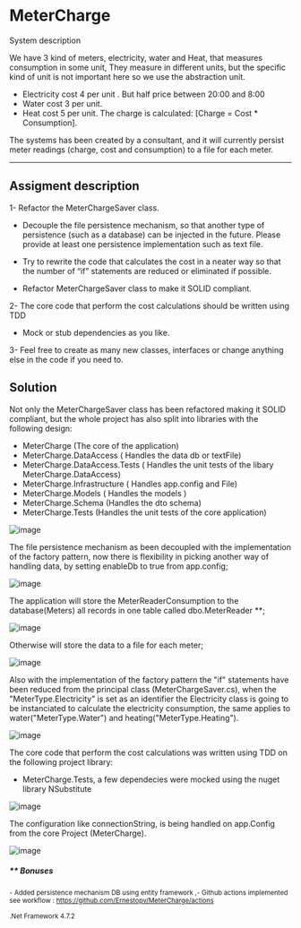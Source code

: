 # MeterCharge


System description

We have 3 kind of meters, electricity, water and Heat, that measures consumption in some unit, They measure in different units, but the specific kind of unit
is not important here so we use the abstraction unit.

- Electricity cost 4 per unit . But half price between 20:00 and 8:00
- Water cost 3 per unit.
- Heat cost 5 per unit.
The charge is calculated: [Charge = Cost * Consumption].

The systems has been created by a consultant, and it will currently persist meter readings (charge, cost and
consumption) to a file for each meter.

-------

## Assigment description

1- Refactor the MeterChargeSaver class.
- Decouple the file persistence mechanism, so that another type of persistence (such as a database) can
  be injected in the future. Please provide at least one persistence implementation such as text file.
  
- Try to rewrite the code that calculates the cost in a neater way so that the number of “if” statements
are reduced or eliminated if possible.
- Refactor MeterChargeSaver class to make it SOLID compliant.

2- The core code that perform the cost calculations should be written using TDD
- Mock or stub dependencies as you like.

3- Feel free to create as many new classes, interfaces or change anything else in the code if you need to.

## Solution
Not only the MeterChargeSaver class has been refactored making it SOLID compliant, 
but the whole project has also split into libraries with the following design:

- MeterCharge (The core of the application)
- MeterCharge.DataAccess ( Handles the data db or textFile)
- MeterCharge.DataAccess.Tests ( Handles the unit tests of the libary MeterCharge.DataAccess)
- MeterCharge.Infrastructure ( Handles app.config and File)
- MeterCharge.Models ( Handles the models )
- MeterCharge.Schema (Handles the  dto schema)
- MeterCharge.Tests (Handles the unit tests of the core application)

![image](https://user-images.githubusercontent.com/24325283/175838336-8d0e3e37-9094-43a1-9b2d-09a2cf527a66.png)

The file persistence mechanism as been decoupled with the implementation of the factory pattern, now there is flexibility in picking another way 
of handling data, by setting enableDb to true from app.config;

![image](https://user-images.githubusercontent.com/24325283/175839174-01658eec-9bda-4507-9bf0-05fb3e2e5089.png)


The application will store the MeterReaderConsumption to the database(Meters) all records in one table called dbo.MeterReader **;

![image](https://user-images.githubusercontent.com/24325283/175839437-3811cf24-e0a2-463f-845d-0472d6902536.png)

Otherwise will store the data to a file for each meter;

![image](https://user-images.githubusercontent.com/24325283/175839358-18865c64-1d9f-4a4a-ac81-b805360017a6.png)




Also with the implementation of the factory pattern the "if" statements have been reduced from the principal class (MeterChargeSaver.cs),
when the "MeterType.Electricity" is set as an identifier the  Electricity class is going to be instanciated to calculate the electricity consumption, 
the same applies to water("MeterType.Water") and heating("MeterType.Heating").

![image](https://user-images.githubusercontent.com/24325283/175838834-cc789594-65ea-41d1-b63f-15a2f783a5b4.png)


 The core code  that perform the cost calculations was written using TDD on the following project library:
 - MeterCharge.Tests,  a few dependecies were mocked using the nuget library NSubstitute
 
![image](https://user-images.githubusercontent.com/24325283/176563983-f9cf2901-a604-4721-80c3-517f89395630.png)

 
The configuration like connectionString, is being handled on app.Config 
from the core Project (MeterCharge).

![image](https://user-images.githubusercontent.com/24325283/175841056-87816472-2ce6-46cc-acca-a54cb7ee7c94.png)


##### ** Bonuses
 <sub>- Added persistence mechanism DB using entity framework ,- Github actions implemented  see workflow : https://github.com/Ernestopv/MeterCharge/actions


 <sub>.Net Framework 4.7.2 </sub>
  






